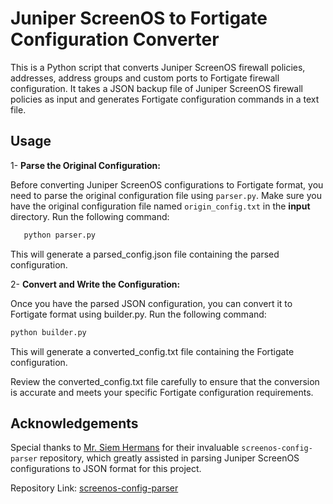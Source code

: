# Juniper ScreenOS to Fortigate Configuration Converter
This is a Python script that converts Juniper ScreenOS firewall policies, addresses, address groups and custom ports to Fortigate firewall configuration. It takes a JSON backup file of Juniper ScreenOS firewall policies as input and generates Fortigate configuration commands in a text file.

## Usage

1- **Parse the Original Configuration:**

   Before converting Juniper ScreenOS configurations to Fortigate format, you need to parse the original configuration file using `parser.py`. Make sure you have the original configuration file named `origin_config.txt` in the **input** directory. Run the following command:

```bash
   python parser.py
```
This will generate a parsed_config.json file containing the parsed configuration.

2- **Convert and Write the Configuration:**

Once you have the parsed JSON configuration, you can convert it to Fortigate format using builder.py. Run the following command:

``` bash
python builder.py
```
This will generate a converted_config.txt file containing the Fortigate configuration.

Review the converted_config.txt file carefully to ensure that the conversion is accurate and meets your specific Fortigate configuration requirements.

## Acknowledgements

Special thanks to [Mr. Siem Hermans](https://github.com/siemhermans) for their invaluable `screenos-config-parser` repository, which greatly assisted in parsing Juniper ScreenOS configurations to JSON format for this project.

Repository Link: [screenos-config-parser](https://github.com/siemhermans/screenos-config-parser)
